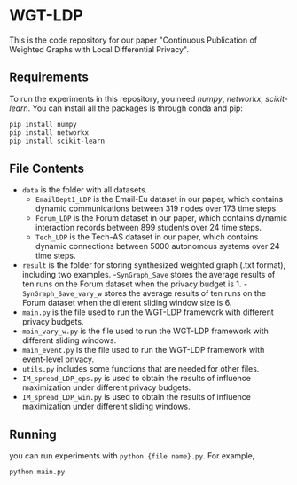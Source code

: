 # WGT-LDP
This is the code repository for our paper "Continuous Publication of Weighted Graphs with Local Differential Privacy". 
## Requirements
To run the experiments in this repository, you need *numpy*, *networkx*, *scikit-learn*. You can install all the packages is through conda and pip:
```python
pip install numpy
pip install networkx
pip install scikit-learn
```
## File Contents
- `data` is the folder with all datasets.
  - `EmailDept1_LDP` is the Email-Eu dataset in our paper, which contains dynamic communications between 319 nodes over 173 time steps.
  - `Forum_LDP` is the Forum dataset in our paper, which contains dynamic interaction records between 899 students over 24 time steps.
  - `Tech_LDP` is the Tech-AS dataset in our paper, which contains dynamic connections between 5000 autonomous systems over 24 time steps.
- `result` is the folder for storing synthesized weighted graph (.txt format), including two examples.
    -`SynGraph_Save` stores the average results of ten runs on the Forum dataset when the privacy budget is 1.
    -`SynGraph_Save_vary_w` stores the average results of ten runs on the Forum dataset when the di!erent sliding window size is 6.
- `main.py` is the file used to run the WGT-LDP framework with different privacy budgets.
- `main_vary_w.py` is the file used to run the WGT-LDP framework with different sliding windows.
- `main_event.py` is the file used to run the WGT-LDP framework with event-level privacy.
- `utils.py` includes some functions that are needed for other files.
- `IM_spread_LDP_eps.py` is used to obtain the results of influence maximization under different privacy budgets.
- `IM_spread_LDP_win.py` is used to obtain the results of influence maximization under different sliding windows.
## Running
you can run experiments with `python {file name}.py`. For example,
```python
python main.py
```
